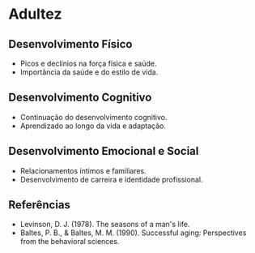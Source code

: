 # Adultez

## Desenvolvimento Físico
- Picos e declínios na força física e saúde.
- Importância da saúde e do estilo de vida.

## Desenvolvimento Cognitivo
- Continuação do desenvolvimento cognitivo.
- Aprendizado ao longo da vida e adaptação.

## Desenvolvimento Emocional e Social
- Relacionamentos íntimos e familiares.
- Desenvolvimento de carreira e identidade profissional.

## Referências
- Levinson, D. J. (1978). The seasons of a man's life.
- Baltes, P. B., & Baltes, M. M. (1990). Successful aging: Perspectives from the behavioral sciences.
